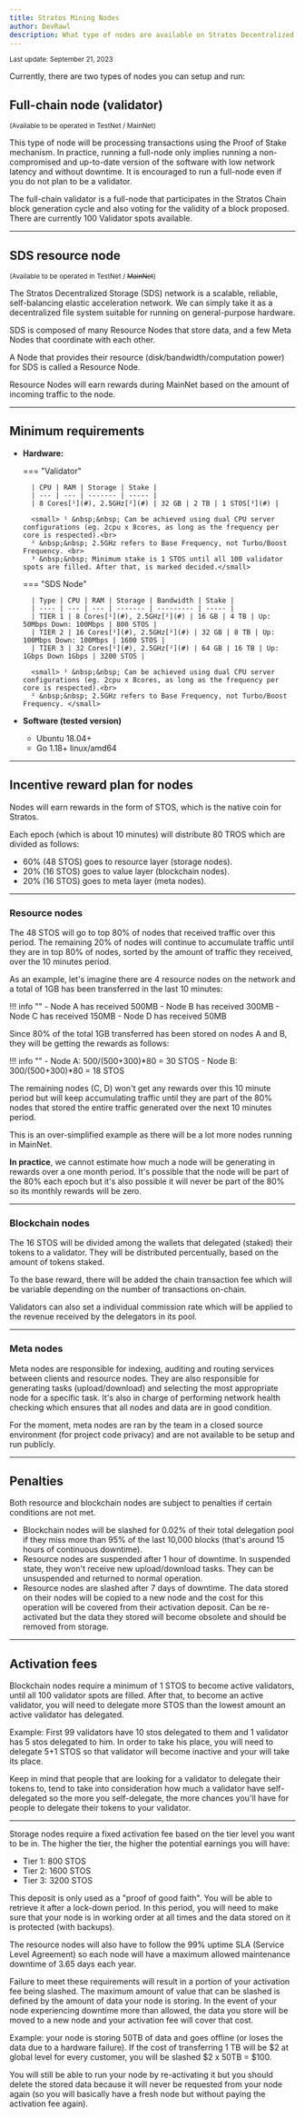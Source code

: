 ```yaml
---
title: Stratos Mining Nodes
author: DevRawl
description: What type of nodes are available on Stratos Decentralized Network. What are the requirements and what are the expected rewards.
---
```


<small> Last update: September 21, 2023</small>

Currently, there are two types of nodes you can setup and run:

## Full-chain node (validator)

<small>(Available to be operated in <g>TestNet</g> / <g>MainNet</g>)</small>

This type of node will be processing transactions using the Proof of Stake mechanism. In practice, running a full-node only implies running a non-compromised and up-to-date version of the software with low network latency and without downtime. It is encouraged to run a full-node even if you do not plan to be a validator.

The full-chain validator is a full-node that participates in the Stratos Chain block generation cycle and also voting for the validity of a block proposed. There are currently 100 Validator spots available.

---

## SDS resource node

<small>(Available to be operated in <g>TestNet</g> / <o><del>MainNet</del></o>)</small>

The Stratos Decentralized Storage (SDS) network is a scalable, reliable, self-balancing elastic acceleration network. We can simply take it as a decentralized file system suitable for running on general-purpose hardware.

SDS is composed of many Resource Nodes that store data, and a few Meta Nodes that coordinate with each other.

A Node that provides their resource (disk/bandwidth/computation power) for SDS is called a Resource Node.

Resource Nodes will earn rewards during MainNet based on the amount of incoming traffic to the node.

---

## Minimum requirements

- <b>Hardware:</b>

    === "Validator"

        | CPU | RAM | Storage | Stake |
        | --- | --- | ------- | ----- |
        | 8 Cores[¹](#), 2.5GHz[²](#) | 32 GB | 2 TB | 1 STOS[³](#) |

        <small> ¹ &nbsp;&nbsp; Can be achieved using dual CPU server configurations (eg. 2cpu x 8cores, as long as the frequency per core is respected).<br>
        ² &nbsp;&nbsp; 2.5GHz refers to Base Frequency, not Turbo/Boost Frequency. <br>
        ³ &nbsp;&nbsp; Minimum stake is 1 STOS until all 100 validator spots are filled. After that, is marked decided.</small>     

    === "SDS Node"

        | Type | CPU | RAM | Storage | Bandwidth | Stake |
        | ---- | --- | --- | ------- | --------- | ----- |
        | TIER 1 | 8 Cores[¹](#), 2.5GHz[²](#) | 16 GB | 4 TB | Up: 50Mbps Down: 100Mbps | 800 STOS |
        | TIER 2 | 16 Cores[¹](#), 2.5GHz[²](#) | 32 GB | 8 TB | Up: 100Mbps Down: 100Mbps | 1600 STOS |
        | TIER 3 | 32 Cores[¹](#), 2.5GHz[²](#) | 64 GB | 16 TB | Up: 1Gbps Down 1Gbps | 3200 STOS |

        <small> ¹ &nbsp;&nbsp; Can be achieved using dual CPU server configurations (eg. 2cpu x 8cores, as long as the frequency per core is respected).<br>
        ² &nbsp;&nbsp; 2.5GHz refers to Base Frequency, not Turbo/Boost Frequency. </small>

- <b>Software (tested version)</b>

    * Ubuntu 18.04+
    * Go 1.18+ linux/amd64 

---

## Incentive reward plan for nodes

Nodes will earn rewards in the form of STOS, which is the native coin for Stratos.

Each epoch (which is about 10 minutes) will distribute 80 TROS which are divided as follows:

- 60% (48 STOS) goes to resource layer (storage nodes).
- 20% (16 STOS) goes to value layer (blockchain nodes).
- 20% (16 STOS) goes to meta layer (meta nodes).

---

### Resource nodes

The 48 STOS will go to top 80% of nodes that received traffic over this period. The remaining 20% of nodes will continue to accumulate traffic until they are in top 80% of nodes, sorted by the amount of traffic they received, over the 10 minutes period.

As an example, let's imagine there are 4 resource nodes on the network and a total of 1GB has been transferred in the last 10 minutes:

!!! info ""
    - Node A has received 500MB
    - Node B has received 300MB
    - Node C has received 150MB
    - Node D has received 50MB

Since 80% of the total 1GB transferred has been stored on nodes A and B, they will be getting the rewards as follows:

!!! info ""
    - Node A: 500/(500+300)\*80 = 30 STOS
    - Node B: 300/(500+300)\*80 = 18 STOS

The remaining nodes (C, D) won't get any rewards over this 10 minute period but will keep accumulating traffic until they are part of the 80% nodes that stored the entire traffic generated over the next 10 minutes period.

This is an over-simplified example as there will be a lot more nodes running in MainNet.

**In practice**, we cannot estimate how much a node will be generating in rewards over a one month period. It's possible that the node will be part of the 80% each epoch but it's also possible it will never be part of the 80% so its monthly rewards will be zero.

---

### Blockchain nodes

The 16 STOS will be divided among the wallets that delegated (staked) their tokens to a validator. They will be distributed percentually, based on the amount of tokens staked. 

To the base reward, there will be added the chain transaction fee which will be variable depending on the number of transactions on-chain.

Validators can also set a individual commission rate which will be applied to the revenue received by the delegators in its pool.

---

### Meta nodes

Meta nodes are responsible for indexing, auditing and routing services between clients and resource nodes. They are also responsible for generating tasks (upload/download) and selecting the most appropriate node for a specific task. It's also in charge of performing network health checking which ensures that all nodes and data are in good condition.

For the moment, meta nodes are ran by the team in a closed source environment (for project code privacy) and are not available to be setup and run publicly. 

---

## Penalties

Both resource and blockchain nodes are subject to penalties if certain conditions are not met.

- Blockchain nodes will be slashed for 0.02% of their total delegation pool if they miss more than 95% of the last 10,000 blocks (that's around 15 hours of continuous downtime).
- Resource nodes are suspended after 1 hour of downtime. In suspended state, they won't receive new upload/download tasks. They can be unsuspended and returned to normal operation.
- Resource nodes are slashed after 7 days of downtime. The data stored on their nodes will be copied to a new node and the cost for this operation will be covered from their activation deposit. Can be re-activated but the data they stored will become obsolete and should be removed from storage.

---

## Activation fees

Blockchain nodes require a minimum of 1 STOS to become active validators, until all 100 validator spots are filled. After that, to become an active validator, you will need to delegate more STOS than the lowest amount an active validator has delegated.

Example: First 99 validators have 10 stos delegated to them and 1 validator has 5 stos delegated to him. In order to take his place, you will need to delegate 5+1 STOS so that validator will become inactive and your will take its place.

Keep in mind that people that are looking for a validator to delegate their tokens to, tend to take into consideration how much a validator have self-delegated so the more you self-delegate, the more chances you'll have for people to delegate their tokens to your validator.

---

Storage nodes require a fixed activation fee based on the tier level you want to be in. The higher the tier, the higher the potential earnings you will have:

- Tier 1: 800 STOS
- Tier 2: 1600 STOS
- Tier 3: 3200 STOS

This deposit is only used as a "proof of good faith". You will be able to retrieve it after a lock-down period. In this period, you will need to make sure that your node is in working order at all times and the data stored on it is protected (with backups).

The resource nodes will also have to follow the 99% uptime SLA (Service Level Agreement) so each node will have a maximum allowed maintenance downtime of 3.65 days each year.

Failure to meet these requirements will result in a portion of your activation fee being slashed. The maximum amount of value that can be slashed is defined by the amount of data your node is storing. In the event of your node experiencing downtime more than allowed, the data you store will be moved to a new node and your activation fee will cover that cost.

Example: your node is storing 50TB of data and goes offline (or loses the data due to a hardware failure). If the cost of transferring 1 TB will be $2 at global level for every customer, you will be slashed $2 x 50TB = $100.

You will still be able to run your node by re-activating it but you should delete the stored data because it will never be requested from your node again (so you will basically have a fresh node but without paying the activation fee again). 